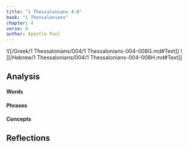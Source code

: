 ```yaml
---
title: "1 Thessalonians 4:8"
book: "1 Thessalonians"
chapter: 4
verse: 8
author: Apostle Paul
---
```

![[/Greek/1 Thessalonians/004/1 Thessalonians-004-008G.md#Text]]
![[/Hebrew/1 Thessalonians/004/1 Thessalonians-004-008H.md#Text]]

## Analysis

#### Words

#### Phrases

#### Concepts

## Reflections
